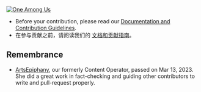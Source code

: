 [![One Among Us][banner]][site]

- Before your contribution, please read our [Documentation and Contribution Guidelines](https://github.com/one-among-us/how-we-work).
- 在参与贡献之前，请阅读我们的 [文档和贡献指南](https://github.com/one-among-us/how-we-work/blob/main/README-zh_Hans.md)。

## Remembrance
- [ArtsEpiphany](https://one-among.us/profile/ArtsEpiphany/), our formerly Content Operator, passed on Mar 13, 2023. She did a great work in fact-checking and guiding  other contributors to write and pull-request properly.

[banner]: https://one-among.us/banner.png "那些秋叶 ~ One Among Us ~"
[site]: https://one-among.us
